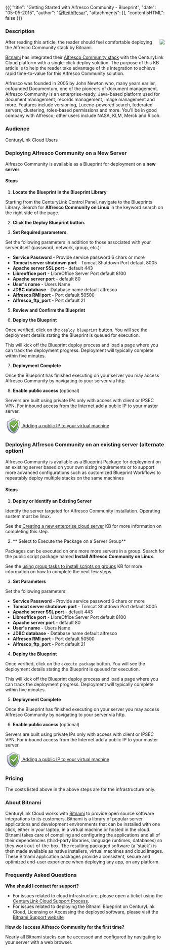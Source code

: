 {{{
  "title": "Getting Started with Alfresco Community - Blueprint",
  "date": "05-05-2015",
  "author": "<a href='https://twitter.com/KeithResar'>@KeithResar</a>",
  "attachments": [],
  "contentIsHTML": false
}}}



### Description

<img src="//d33np9n32j53g7.cloudfront.net/assets/stacks/alfresco/img/alfresco-stack-110x117-d14a68c35022e03133afb4e2976c4d99.png" style="border:0;float:right;max-width:250px">

After reading this article, the reader should feel comfortable deploying the Alfresco Community stack by Bitnami.

<a href="https://bitnami.com/" rel="no-follow">Bitnami</a> has integrated their <a href="https://bitnami.com/stack/alfresco" rel="no-follow">Alfresco Community stack</a> with the CenturyLink Cloud platform with a single-click deploy solution.  The purpose of this KB article is to help the reader take advantage of this integration to achieve rapid time-to-value for this Alfresco Community solution.

Alfresco was founded in 2005 by John Newton who, many years earlier, cofounded Documentum, one of the pioneers of document management. Alfresco Community is an enterprise-ready, Java-based platform used for document management, records management, image management and more. Features include versioning, Lucene-powered search, federated servers, clustering, roles-based permissions and more. You'll be in good company with Alfresco; other users include NASA, KLM, Merck and Ricoh.


### Audience

CenturyLink Cloud Users


### Deploying Alfresco Community on a New Server

Alfresco Community is available as a Blueprint for deployment on a **new server**.

#### Steps


1. **Locate the Blueprint in the Blueprint Library**

  Starting from the CenturyLink Control Panel, navigate to the Blueprints Library. Search for **Alfresco Community on Linux** in the keyword search on the right side of the page.

2. **Click the Deploy Blueprint button.**

3. **Set Required parameters.**

  Set the following parameters in addition to those associated with your server itself (password, network, group, etc.):

  * **Service Password** -  Provide service password 6 chars or more 
  * **Tomcat server shutdown port** -  Tomcat Shutdown Port default 8005
  * **Apache server SSL port** - default 443
  * **Libreoffice port** -  LibreOffice Server Port default 8100
  * **Apache server port** - default 80
  * **User's name** -  Users Name 
  * **JDBC database** -  Database name default alfresco
  * **Alfresco RMI port** -  Port default 50500
  * **Alfresco_ftp_port** -  Port default 21

5. **Review and Confirm the Blueprint**

6. **Deploy the Blueprint**

  Once verified, click on the `deploy blueprint` button. You will see the deployment details stating the Blueprint is queued for execution.

  This will kick off the Blueprint deploy process and load a page where you can track the deployment progress. Deployment will typically complete within five minutes.

7. **Deployment Complete**

  Once the Blueprint has finished executing on your server you may access Alfresco Community by navigating to your server via http.

8. **Enable public access** (optional)

  Servers are built using private IPs only with access with client or IPSEC VPN.  For inbound access from the Internet add a public IP to your master server.

  <a href="../../network/how-to-add-public-ip-to-virtual-machine/">
    <img style="border:0;width:50px;vertical-align:middle;" src="../images/shared_assets/fw_icon.png">
    Adding a public IP to your virtual machine
  </a>



### Deploying Alfresco Community on an existing server (alternate option)

Alfresco Community is available as a Blueprint Package for deployment on an existing server based on your own sizing requirements or to support more advanced configurations such as customized Blueprint Workflows to repeatably deploy multiple stacks on the same machines

#### Steps


1. **Deploy or Identify an Existing Server**

  Identify the server targeted for Alfresco Community installation.  Operating sustem must be linux.

  See the [Creating a new enterprise cloud server](../../servers/creating-a-new-enterprise-cloud-server/) KB for more information on completing this step.

2. ** Select to Execute the Package on a Server Group**

  Packages can be executed on one more more servers in a group.  Search for the public script package named **Install Alfresco Community on Linux**.

  See the [using group tasks to install scripts on groups](../../servers/using-group-tasks-to-install-software-and-run-scripts-on-groups/) KB for more information on how to complete the next few steps.

3. **Set Parameters**

  Set the following parameters:

  * **Service Password** -  Provide service password 6 chars or more 
  * **Tomcat server shutdown port** -  Tomcat Shutdown Port default 8005
  * **Apache server SSL port** - default 443
  * **Libreoffice port** -  LibreOffice Server Port default 8100
  * **Apache server port** - default 80
  * **User's name** -  Users Name 
  * **JDBC database** -  Database name default alfresco
  * **Alfresco RMI port** -  Port default 50500
  * **Alfresco_ftp_port** -  Port default 21

4. **Deploy the Blueprint**

  Once verified, click on the `execute package` button. You will see the deployment details stating the Blueprint is queued for execution.

  This will kick off the Blueprint deploy process and load a page where you can track the deployment progress. Deployment will typically complete within five minutes.

5. **Deployment Complete**

  Once the Blueprint has finished executing on your server you may access Alfresco Community by navigating to your server via http.

6. **Enable public access** (optional)

  Servers are built using private IPs only with access with client or IPSEC VPN.  For inbound access from the Internet add a public IP to your master server.

  <a href="../../network/how-to-add-public-ip-to-virtual-machine/">
    <img style="border:0;width:50px;vertical-align:middle;" src="../images/shared_assets/fw_icon.png">
    Adding a public IP to your virtual machine
  </a>


### Pricing

The costs listed above in the above steps are for the infrastructure only.


### About Bitnami

CenturyLink Cloud works with [Bitnami](http://www.bitnami.com) to provide open source software integrations to its customers.  Bitnami is a library of popular server applications and development environments that can be installed with one click, either in your laptop, in a virtual machine or hosted in the cloud. Bitnami takes care of compiling and configuring the applications and all of their dependencies (third-party libraries, language runtimes, databases) so they work out-of-the-box. The resulting packaged software (a 'stack') is then made available as native installers, virtual machines and cloud images. These Bitnami application packages provide a consistent, secure and optimized end-user experience when deploying any app, on any platform.


### Frequently Asked Questions

**Who should I contact for support?**

* For issues related to cloud infrastructure, please open a ticket using the [CenturyLink Cloud Support Process](../Support/how-do-i-report-a-support-issue.md).
* For issues related to deploying the Bitnami Blueprint on CenturyLink Cloud, Licensing or Accessing the deployed software, please visit the [Bitnami Support website](http://www.bitnami.com/support)

**How do I access Alfresco Community for the first time?**

Nearly all Bitnami stacks can be accessed and configured by navigating to your server with a web browser.


